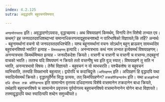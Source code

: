 ```yaml
---
index: 4.2.125
sutra: अवृद्धादपि बहुवचनविषयात्

---
```

   `अण्छयोरपवादः` इति। अवृद्धादणोऽपवादः, वृद्धाच्छस्य। अथ विषयग्रहणं किमर्थम्, विनापि तेन विशेषो लभ्यत एव। कथम्? इह जनपदतदवधिशब्दाभ्यां समानाधिकरणत्वाद्वहुवचनशब्दो न पारिभाषिको विज्ञायते,किं तर्हि? अन्वर्थः -  बहूनामर्थानां वचनो यो जनपदस्तदवधिश्चेति। यश्च बहूनामर्थानां वचनः सोऽर्थान् बहून् ब्राऊवन् सामर्थ्यादेव बहुवचनविषयो भवति? इत्याह -  `विषयग्रहणम्` इत्यादि। अनन्यत्रभावः कथं नाम लभ्यत इत्येवमर्थं विषयग्रहणम्। अनन्यत्रभावः किमर्थमिष्यत इत्याह -  जनपदैकदेशः क्रियते। वत्र्तनी च वत्र्तनी च वत्र्तनी च वत्र्तन्यः,तद्बहूनां वाचको भवति। ततश्च यदि विषयघणं न क्रियते ततो वत्र्तनीषु भव इति वुञ् स्यात्। विषयग्रहणे तु सति न भवति, अनन्यत्रभावो विषयः। तेनैवं विज्ञायते -  बहुवचनं न यो व्यभचरति। यश्चैकशेषः स बहूवचनं व्यभिचरति, तस्यहि विवक्षाभावे बहुत्वात्। द्वयोरपि च कदाचिद्वृत्तेः।`अपिग्रहणम्` इति। अपिग्रहणं हि वृद्धादपि यथा स्यादित्येवमर्थं क्रियते। वृद्धात्पूर्वेणैव सिद्धः प्रत्ययः, तत् किमपिग्रहणेन? `तक्रकौण्डिन्यायेन` इति। यथा `ब्राआहृणेभ्यो दधि दीयता तक्रं कौण्डिन्याय` इति सामान्येन वृत्तस्य दधिदानस्य विशेषे वत्र्तमानेन तक्रदानेन बाधा क्रियते, तथेहापि बहुवचनविषये च सामान्येन प्रवृत्तस्य पूर्वयोगस्य बहुवचनविषये वत्र्तमानेनानेन योगेन बाधा विज्ञायते। तस्माद्वृद्धादपि यथा स्यादित्यपि शब्देन समुच्चीयते॥